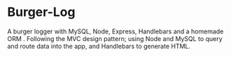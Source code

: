 # Burger-Log
 A burger logger with MySQL, Node, Express, Handlebars and a homemade ORM . Following the MVC design pattern; using Node and MySQL to query and route data into the app, and Handlebars to generate HTML.
